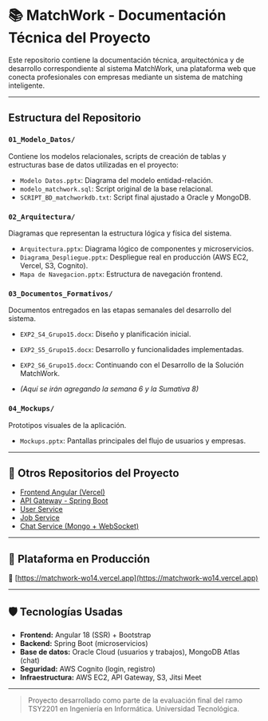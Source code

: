 # 📚 MatchWork - Documentación Técnica del Proyecto

Este repositorio contiene la documentación técnica, arquitectónica y de desarrollo correspondiente al sistema MatchWork, una plataforma web que conecta profesionales con empresas mediante un sistema de matching inteligente.

---

## Estructura del Repositorio

### `01_Modelo_Datos/`
Contiene los modelos relacionales, scripts de creación de tablas y estructuras base de datos utilizadas en el proyecto:
- `Modelo Datos.pptx`: Diagrama del modelo entidad-relación.
- `modelo_matchwork.sql`: Script original de la base relacional.
- `SCRIPT_BD_matchworkdb.txt`: Script final ajustado a Oracle y MongoDB.

### `02_Arquitectura/`
Diagramas que representan la estructura lógica y física del sistema.
- `Arquitectura.pptx`: Diagrama lógico de componentes y microservicios.
- `Diagrama_Despliegue.pptx`: Despliegue real en producción (AWS EC2, Vercel, S3, Cognito).
- `Mapa de Navegacion.pptx`: Estructura de navegación frontend.

### `03_Documentos_Formativos/`
Documentos entregados en las etapas semanales del desarrollo del sistema.
- `EXP2_S4_Grupo15.docx`: Diseño y planificación inicial.
- `EXP2_S5_Grupo15.docx`: Desarrollo y funcionalidades implementadas.
- `EXP2_S6_Grupo15.docx`: Continuando con el Desarrollo de la Solución MatchWork.

- *(Aquí se irán agregando la semana 6 y la Sumativa 8)*

### `04_Mockups/`
Prototipos visuales de la aplicación.
- `Mockups.pptx`: Pantallas principales del flujo de usuarios y empresas.

---

## 🔗 Otros Repositorios del Proyecto

- [Frontend Angular (Vercel)](https://github.com/DarioOlivares2001/matchwork)
- [API Gateway - Spring Boot](https://github.com/DarioOlivares2001/apigateway)
- [User Service](https://github.com/DarioOlivares2001/user-services)
- [Job Service](https://github.com/DarioOlivares2001/jobservice)
- [Chat Service (Mongo + WebSocket)](https://github.com/DarioOlivares2001/micro-matchworkchat)

---

## 🚀 Plataforma en Producción

🔗 [https://matchwork-wo14.vercel.app](https://matchwork-wo14.vercel.app)

---

## 🛡️ Tecnologías Usadas

- **Frontend:** Angular 18 (SSR) + Bootstrap
- **Backend:** Spring Boot (microservicios)
- **Base de datos:** Oracle Cloud (usuarios y trabajos), MongoDB Atlas (chat)
- **Seguridad:** AWS Cognito (login, registro)
- **Infraestructura:** AWS EC2, API Gateway, S3, Jitsi Meet

---

> Proyecto desarrollado como parte de la evaluación final del ramo TSY2201 en Ingeniería en Informática. Universidad Tecnológica.
